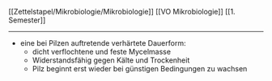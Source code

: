 [[Zettelstapel/Mikrobiologie/Mikrobiologie]] [[VO Mikrobiologie]] [[1. Semester]]

---

- eine bei Pilzen auftretende verhärtete Dauerform:
	- dicht verflochtene und feste Mycelmasse
	- Widerstandsfähig gegen Kälte und Trockenheit
	- Pilz beginnt erst wieder bei günstigen Bedingungen zu wachsen